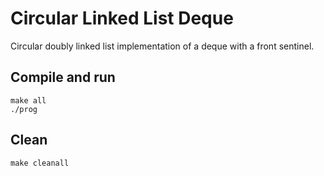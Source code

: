 # Circular Linked List Deque

Circular doubly linked list implementation of a deque with a front sentinel.

## Compile and run

    make all
    ./prog

## Clean

    make cleanall
